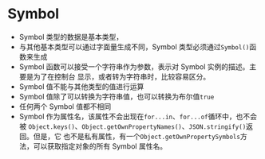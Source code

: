 # Symbol

* Symbol 类型的数据是基本类型，
* 与其他基本类型可以通过字面量生成不同，Symbol 类型必须通过`Symbol()`函数来生成
* Symbol 函数可以接受一个字符串作为参数，表示对 Symbol 实例的描述。主要是为了在控制台
显示，或者转为字符串时，比较容易区分。
* Symbol 值不能与其他类型的值进行运算
* Symbol 值除了可以转换为字符串值，也可以转换为布尔值`true`
* 任何两个 Symbol 值都不相同
* Symbol 作为属性名，该属性不会出现在`for...in`、`for...of`循环中，也不会被
`Object.keys()`、`Object.getOwnPropertyNames()`、`JSON.stringify()`返回。但是，它
也不是私有属性，有一个`Object.getOwnPropertySymbols`方法，可以获取指定对象的所有
Symbol 属性名。
